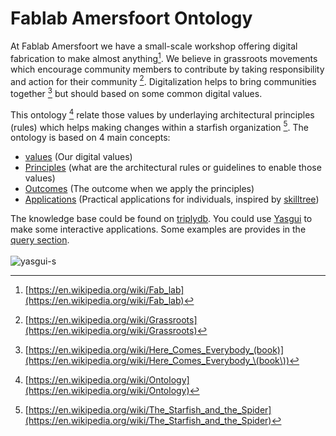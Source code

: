 # Fablab Amersfoort Ontology

At Fablab Amersfoort we have a small-scale workshop offering digital fabrication to make almost anything[^1]. We believe in grassroots movements which encourage community members to contribute by taking responsibility and action for their community [^2]. Digitalization helps to bring communities together [^3] but should based on some common digital values. 

This ontology [^4] relate those values by underlaying architectural principles (rules) which helps making changes within a starfish organization [^5].
The ontology is based on 4 main concepts:

- [values](https://api.triplydb.com/queries/ColinMeerveld/Query/3/run?class=Value) (Our digital values)
- [Principles](https://api.triplydb.com/queries/ColinMeerveld/Query/3/run?class=Principle) (what are the architectural rules or guidelines to enable those values)
- [Outcomes](https://api.triplydb.com/queries/ColinMeerveld/Query/3/run?class=Outcome) (The outcome when we apply the principles)
- [Applications](https://api.triplydb.com/queries/ColinMeerveld/Query/3/run?class=Application) (Practical applications for individuals, inspired by [skilltree](https://github.com/sjpiper145/makerskilltree))

The knowledge base could be found on [triplydb](https://triplydb.com/ColinMeerveld/fablab/).
You could use [Yasgui](https://docs.triply.cc/yasgui/) to make some interactive applications.
Some examples are provides in the [query section](https://triplydb.com/ColinMeerveld/-/queries).\
\
![yasgui-s](https://github.com/user-attachments/assets/00e16d65-3dd4-4054-b34a-941e10ef5fef)

[^1]: [https://en.wikipedia.org/wiki/Fab_lab](https://en.wikipedia.org/wiki/Fab_lab)
[^2]: [https://en.wikipedia.org/wiki/Grassroots](https://en.wikipedia.org/wiki/Grassroots)
[^3]: [https://en.wikipedia.org/wiki/Here_Comes_Everybody_(book)](https://en.wikipedia.org/wiki/Here_Comes_Everybody_\(book\))
[^4]: [https://en.wikipedia.org/wiki/Ontology](https://en.wikipedia.org/wiki/Ontology)
[^5]: [https://en.wikipedia.org/wiki/The_Starfish_and_the_Spider](https://en.wikipedia.org/wiki/The_Starfish_and_the_Spider)

